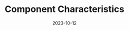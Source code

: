 ﻿---
title: Component Characteristics
toc: false
type: specs
layout:  package
date: "2023-10-12"
draft: false
specification: VEC
version: 2.1.0
documentType: "Recommendation"
elementType:  Package
menu:
  VEC-2.1.0:    
    identifier: component-characteristics
    weight: 1005 

# Prev/next pager order (if `docs_section_pager` enabled in `params.toml`)
weight: 1005
---
